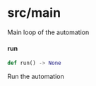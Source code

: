 
# src/main

Main loop of the automation


#### run

```python
def run() -> None
```

Run the automation